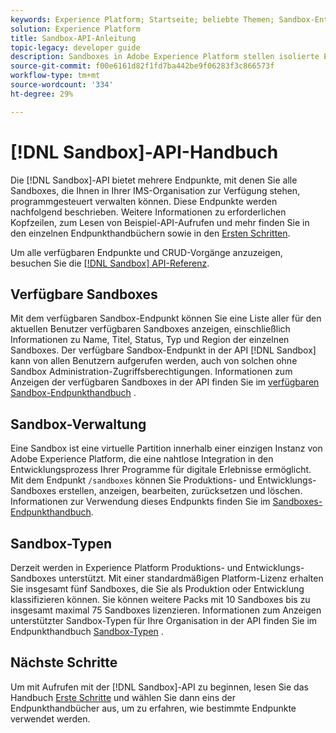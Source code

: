 ```yaml
---
keywords: Experience Platform; Startseite; beliebte Themen; Sandbox-Entwicklerhandbuch
solution: Experience Platform
title: Sandbox-API-Anleitung
topic-legacy: developer guide
description: Sandboxes in Adobe Experience Platform stellen isolierte Entwicklungsumgebungen bereit, mit denen Sie Funktionen testen, Experimente ausführen und benutzerdefinierte Konfigurationen vornehmen können, ohne Ihre Produktionsumgebung zu beeinträchtigen.
source-git-commit: f00e6161d82f1fd7ba442be9f06283f3c866573f
workflow-type: tm+mt
source-wordcount: '334'
ht-degree: 29%

---
```


# [!DNL Sandbox]-API-Handbuch

Die [!DNL Sandbox]-API bietet mehrere Endpunkte, mit denen Sie alle Sandboxes, die Ihnen in Ihrer IMS-Organisation zur Verfügung stehen, programmgesteuert verwalten können. Diese Endpunkte werden nachfolgend beschrieben. Weitere Informationen zu erforderlichen Kopfzeilen, zum Lesen von Beispiel-API-Aufrufen und mehr finden Sie in den einzelnen Endpunkthandbüchern sowie in den [Ersten Schritten](./getting-started.md).

Um alle verfügbaren Endpunkte und CRUD-Vorgänge anzuzeigen, besuchen Sie die [[!DNL Sandbox] API-Referenz](https://www.adobe.io/apis/experienceplatform/home/api-reference.html#!acpdr/swagger-specs/sandbox-api.yaml).

## Verfügbare Sandboxes

Mit dem verfügbaren Sandbox-Endpunkt können Sie eine Liste aller für den aktuellen Benutzer verfügbaren Sandboxes anzeigen, einschließlich Informationen zu Name, Titel, Status, Typ und Region der einzelnen Sandboxes. Der verfügbare Sandbox-Endpunkt in der API [!DNL Sandbox] kann von allen Benutzern aufgerufen werden, auch von solchen ohne Sandbox Administration-Zugriffsberechtigungen. Informationen zum Anzeigen der verfügbaren Sandboxes in der API finden Sie im [verfügbaren Sandbox-Endpunkthandbuch](./available.md) .

## Sandbox-Verwaltung

Eine Sandbox ist eine virtuelle Partition innerhalb einer einzigen Instanz von Adobe Experience Platform, die eine nahtlose Integration in den Entwicklungsprozess Ihrer Programme für digitale Erlebnisse ermöglicht. Mit dem Endpunkt `/sandboxes` können Sie Produktions- und Entwicklungs-Sandboxes erstellen, anzeigen, bearbeiten, zurücksetzen und löschen. Informationen zur Verwendung dieses Endpunkts finden Sie im [Sandboxes-Endpunkthandbuch](./sandboxes.md).

## Sandbox-Typen

Derzeit werden in Experience Platform Produktions- und Entwicklungs-Sandboxes unterstützt. Mit einer standardmäßigen Platform-Lizenz erhalten Sie insgesamt fünf Sandboxes, die Sie als Produktion oder Entwicklung klassifizieren können. Sie können weitere Packs mit 10 Sandboxes bis zu insgesamt maximal 75 Sandboxes lizenzieren. Informationen zum Anzeigen unterstützter Sandbox-Typen für Ihre Organisation in der API finden Sie im Endpunkthandbuch [Sandbox-Typen](./types.md) .

## Nächste Schritte

Um mit Aufrufen mit der [!DNL Sandbox]-API zu beginnen, lesen Sie das Handbuch [Erste Schritte](./getting-started.md) und wählen Sie dann eins der Endpunkthandbücher aus, um zu erfahren, wie bestimmte Endpunkte verwendet werden.